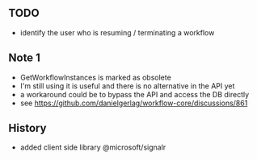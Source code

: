 ## TODO
- identify the user who is resuming / terminating a workflow

## Note 1
- GetWorkflowInstances is marked as obsolete
- I'm still using it is useful and there is no alternative in the API yet
- a workaround could be to bypass the API and access the DB directly
- see https://github.com/danielgerlag/workflow-core/discussions/861

## History
- added client side library @microsoft/signalr